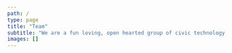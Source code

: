 ```yaml
---
path: /
type: page
title: "Team"
subtitle: "We are a fun loving, open hearted group of civic technology professionals committed to making life better for our clients and each other."
images: []
---
```

